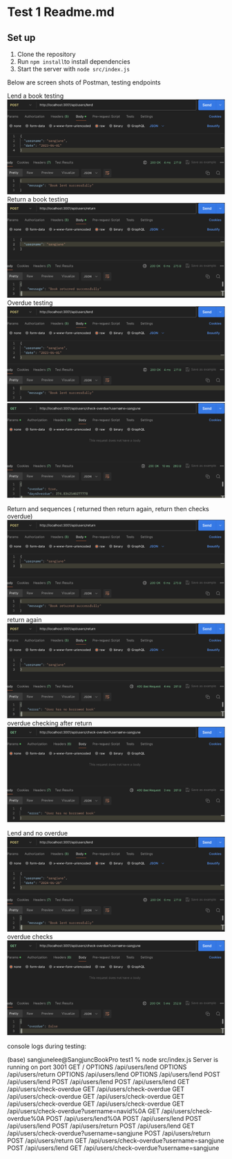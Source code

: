 # Test 1 Readme.md

## Set up
1.  Clone the repository
2.  Run `npm install`to install dependencies
3.  Start the server with `node src/index.js`

Below are screen shots of Postman, testing endpoints

Lend a book testing
![alt text](assests/lend-book.png)
Return a book testing
![alt text](assests/return-book.png)
Overdue testing
![alt text](assests/lend-for-overdue.png)
![alt text](assests/overdue.png)

Return and sequences ( returned then return again, return then checks overdue)
![alt text](assests/return-book2.png)
return again
![alt text](assests/return2-nobook.png)
overdue checking after return
![alt text](assests/return2-overdue.png)

Lend and no overdue
![alt text](assests/lend2.png)
overdue checks
![alt text](assests/lend-no-overduecheck.png)

console logs during testing:

(base) sangjunelee@SangjuncBookPro test1 % node src/index.js
Server is running on port 3001
GET /
OPTIONS /api/users/lend
OPTIONS /api/users/return
OPTIONS /api/users/lend
OPTIONS /api/users/lend
POST /api/users/lend
POST /api/users/lend
POST /api/users/lend
GET /api/users/check-overdue
GET /api/users/check-overdue
GET /api/users/check-overdue
GET /api/users/check-overdue
GET /api/users/check-overdue
GET /api/users/check-overdue
GET /api/users/check-overdue?username=navid%0A
GET /api/users/check-overdue%0A
POST /api/users/lend%0A
POST /api/users/lend
POST /api/users/lend
POST /api/users/return
POST /api/users/lend
GET /api/users/check-overdue?username=sangjune
POST /api/users/return
POST /api/users/return
GET /api/users/check-overdue?username=sangjune
POST /api/users/lend
GET /api/users/check-overdue?username=sangjune